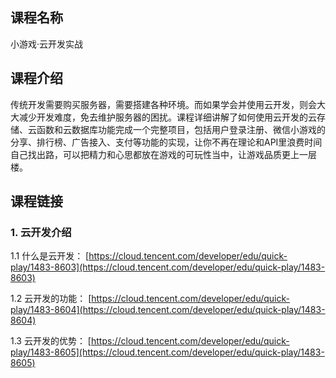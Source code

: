 ## 课程名称
小游戏·云开发实战

## 课程介绍
传统开发需要购买服务器，需要搭建各种环境。而如果学会并使用云开发，则会大大减少开发难度，免去维护服务器的困扰。课程详细讲解了如何使用云开发的云存储、云函数和云数据库功能完成一个完整项目，包括用户登录注册、微信小游戏的分享、排行榜、广告接入、支付等功能的实现，让你不再在理论和API里浪费时间自己找出路，可以把精力和心思都放在游戏的可玩性当中，让游戏品质更上一层楼。

## 课程链接

### 1. 云开发介绍

1.1 什么是云开发：
[https://cloud.tencent.com/developer/edu/quick-play/1483-8603](https://cloud.tencent.com/developer/edu/quick-play/1483-8603)

1.2 云开发的功能：
[https://cloud.tencent.com/developer/edu/quick-play/1483-8604](https://cloud.tencent.com/developer/edu/quick-play/1483-8604)

1.3 云开发的优势：
[https://cloud.tencent.com/developer/edu/quick-play/1483-8605](https://cloud.tencent.com/developer/edu/quick-play/1483-8605)












